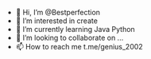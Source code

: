 - 👋 Hi, I’m @Bestperfection
- 👀 I’m interested in create
- 🌱 I’m currently learning Java Python
- 💞️ I’m looking to collaborate on ...
- 📫 How to reach me t.me/genius_2002

<!---
Bestperfection/Bestperfection is a ✨ special ✨ repository because its `README.md` (this file) appears on your GitHub profile.
You can click the Preview link to take a look at your changes.
--->
